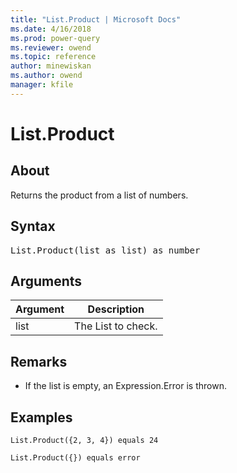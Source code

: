 ```yaml
---
title: "List.Product | Microsoft Docs"
ms.date: 4/16/2018
ms.prod: power-query
ms.reviewer: owend
ms.topic: reference
author: minewiskan
ms.author: owend
manager: kfile
---
```

# List.Product

  
## About  
Returns the product from a list of numbers.  
  
## Syntax

<pre>
List.Product(list as list) as number  
</pre>
  
## Arguments  
  
|Argument|Description|  
|------------|---------------|  
|list|The List to check.|  
  
## <a name="__toc360789396"></a>Remarks  
  
-   If the list is empty, an Expression.Error is thrown.  
  
## Examples  
  
```powerquery-m 
List.Product({2, 3, 4}) equals 24  
```  
  
```powerquery-m
List.Product({}) equals error  
```  
